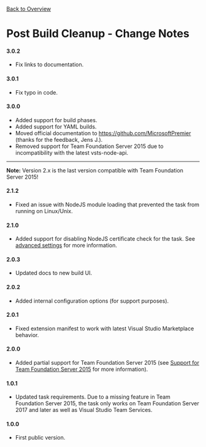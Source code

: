 [Back to Overview](./overview.md)

# Post Build Cleanup - Change Notes

#### 3.0.2
- Fix links to documentation.

#### 3.0.1
- Fix typo in code.

#### 3.0.0
- Added support for build phases.
- Added support for YAML builds.
- Moved official documentation to https://github.com/MicrosoftPremier (thanks for the feedback, Jens J.).
- Removed support for Team Foundation Server 2015 due to incompatibility with the latest vsts-node-api.

--------------------------------------------------------------------------------
**Note:** Version 2.x is the last version compatible with Team Foundation Server 2015!

#### 2.1.2
- Fixed an issue with NodeJS module loading that prevented the task from running on Linux/Unix.

#### 2.1.0
- Added support for disabling NodeJS certificate check for the task. See [advanced settings](./overview.md#advanced) for more information.

#### 2.0.3
- Updated docs to new build UI.

#### 2.0.2
- Added internal configuration options (for support purposes).

#### 2.0.1
- Fixed extension manifest to work with latest Visual Studio Marketplace behavior.

#### 2.0.0
- Added partial support for Team Foundation Server 2015 (see [Support for Team Foundation Server 2015](./overview.md#support-for-team-foundation-server-2015)
  for more information).

#### 1.0.1
- Updated task requirements. Due to a missing feature in Team Foundation Server 2015, the task only works on Team Foundation
  Server 2017 and later as well as Visual Studio Team Services.

#### 1.0.0
- First public version.